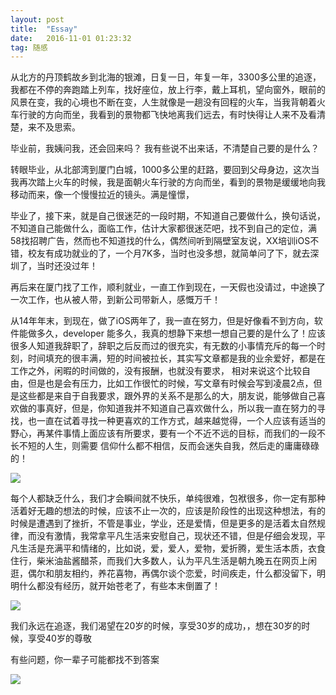 ```yaml
---
layout: post
title:  "Essay"
date:   2016-11-01 01:23:32
tag: 随感
---
```


从北方的丹顶鹤故乡到北海的银滩，日复一日，年复一年，3300多公里的追逐，我都在不停的奔跑踏上列车，找好座位，放上行李，戴上耳机，望向窗外，眼前的风景在变，我的心境也不断在变，人生就像是一趟没有回程的火车，当我背朝着火车行驶的方向而坐，我看到的景物都飞快地离我们远去，有时快得让人来不及看清楚，来不及思索。

毕业前，我姨问我，还会回来吗？ 我有些说不出来话，不清楚自己要的是什么？

转眼毕业，从北部湾到厦门白城，1000多公里的赶路，要回到父母身边，这次当我再次踏上火车的时候，我是面朝火车行驶的方向而坐，看到的景物是缓缓地向我移动而来，像一个慢慢拉近的镜头。满是憧憬，

毕业了，接下来，就是自己很迷茫的一段时期，不知道自己要做什么，换句话说，不知道自己能做什么，面临工作，估计大家都很迷茫吧，找不到自己的定位，满58找招聘广告，然而也不知道找的什么，偶然间听到隔壁室友说，XX培训iOS不错，校友有成功就业的了，一个月7K多，当时也没多想，就简单问了下，就去深圳了，当时还没过年！

再后来在厦门找了工作，顺利就业，一直工作到现在，一天假也没请过，中途换了一次工作，也从被人带，到新公司带新人，感慨万千！

从14年年末，到现在，做了iOS两年了，我一直在努力，但是好像看不到方向，软件能做多久，developer 能多久，我真的想静下来想一想自己要的是什么了！应该很多人知道我辞职了，辞职之后反而过的很充实，有无数的小事情充斥的每一个时刻，时间填充的很丰满，短的时间被拉长，其实写文章都是我的业余爱好，都是在工作之外，闲暇的时间做的，没有报酬，也就没有要求， 相对来说这个比较自由，但是也是会有压力，比如工作很忙的时候，写文章有时候会写到凌晨2点，但是这些都是来自于自我要求，跟外界的关系不是那么的大，朋友说，能够做自己喜欢做的事真好，但是，你知道我并不知道自己喜欢做什么，所以我一直在努力的寻找，也一直在试着寻找一种更喜欢的工作方式，越来越觉得，一个人应该有适当的野心，再某件事情上面应该有所要求，要有一个不近不远的目标，而我们的一段不长不短的人生，则需要
信仰什么都不相信，反而会迷失自我，然后走的庸庸碌碌的！

![](http://ooo.0o0.ooo/2016/11/13/582832bbdd9ef.png)

每个人都缺乏什么，我们才会瞬间就不快乐，单纯很难，包袱很多，你一定有那种活着好无趣的想法的时候，应该不止一次的，应该是阶段性的出现这种想法，有的时候是遭遇到了挫折，不管是事业，学业，还是爱情，但是更多的是活着太自然规律，而没有激情，我常拿平凡生活来安慰自己，现状还不错，但是仔细会发现，平凡生活是充满平和情绪的，比如说，爱，爱人，爱物，爱折腾，爱生活本质，衣食住行，柴米油盐酱醋茶，而我们大多数人，认为平凡生活是朝九晚五在网页上闲逛，偶尔和朋友相约，养花喜物，再偶尔谈个恋爱，时间疾走，什么都没留下，明明什么都没有经历，就开始苍老了，有些本末倒置了！

![](http://ooo.0o0.ooo/2016/11/13/5828375ceed8e.png)



我们永远在追逐，我们渴望在20岁的时候，享受30岁的成功，，想在30岁的时候，享受40岁的尊敬

有些问题，你一辈子可能都找不到答案

![](http://ooo.0o0.ooo/2016/11/13/5828392806077.png)



